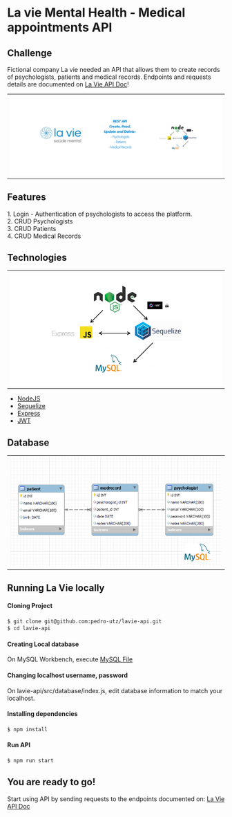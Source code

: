# La vie Mental Health - Medical appointments API

## Challenge


Fictional company La vie needed an API that allows them to create records of psychologists, patients and medical records. Endpoints and requests details are documented on [La Vie API Doc](https://www.postman.com/gold-desert-487027/workspace/handson3-grupo12-lavie/documentation/20804775-fd9e0316-2c15-4e5e-abee-1b98c8a618ed)!


<table>
  <tr>
    <td valign="top"; style="border:none"><img src="https://github.com/pedro-utz/lavie-api/blob/master/src/img/lavie-banner.jpg"/></td>
  </tr>
</table>


## Features
<p>
1. Login - Authentication of psychologists to access the platform. <br>
2. CRUD Psychologists <br>
3. CRUD Patients <br>
4. CRUD Medical Records <br>
</p>


## Technologies

<table>
  <tr>
    <td valign="top"; style="border:none"><img src="https://github.com/pedro-utz/lavie-api/blob/master/src/img/lavie-api-arc.jpg"/></td>
  </tr>
</table>

- [NodeJS](https://nodejs.org/en/)
- [Sequelize](https://sequelize.org/)
- [Express](https://expressjs.com/pt-br/)
- [JWT](https://https://jwt.io/)

## Database 

<table>
  <tr>
    <td valign="top"; style="border:none"><img src="https://github.com/pedro-utz/lavie-api/blob/master/src/img/database.jpg"/></td>
  </tr>
</table>

## Running La Vie locally

#### Cloning Project
```sh
$ git clone git@github.com:pedro-utz/lavie-api.git
$ cd lavie-api
```
#### Creating Local database
On MySQL Workbench, execute [MySQL File](https://github.com/pedro-utz/lavie-api/blob/master/src/database/Untitled.sql)

#### Changing localhost username, password
On lavie-api/src/database/index.js, edit database information to match your localhost.

#### Installing dependencies
```sh
$ npm install
```
#### Run API
```sh
$ npm run start
```

## You are ready to go! 
Start using API by sending requests to the endpoints documented on: [La Vie API Doc](https://www.postman.com/gold-desert-487027/workspace/handson3-grupo12-lavie/documentation/20804775-fd9e0316-2c15-4e5e-abee-1b98c8a618ed)


